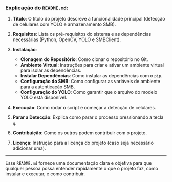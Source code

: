 
### Explicação do `README.md`:

1. **Título**: O título do projeto descreve a funcionalidade principal (detecção de celulares com YOLO e armazenamento SMB).
  
2. **Requisitos**: Lista os pré-requisitos do sistema e as dependências necessárias (Python, OpenCV, YOLO e SMBClient).

3. **Instalação**:
    - **Clonagem do Repositório**: Como clonar o repositório no Git.
    - **Ambiente Virtual**: Instruções para criar e ativar um ambiente virtual para isolar as dependências.
    - **Instalar Dependências**: Como instalar as dependências com o `pip`.
    - **Configuração do SMB**: Como configurar as variáveis de ambiente para a autenticação SMB.
    - **Configuração do YOLO**: Como garantir que o arquivo do modelo YOLO está disponível.

4. **Execução**: Como rodar o script e começar a detecção de celulares.

5. **Parar a Detecção**: Explica como parar o processo pressionando a tecla `q`.

6. **Contribuição**: Como os outros podem contribuir com o projeto.

7. **Licença**: Instrução para a licença do projeto (caso seja necessário adicionar uma).

---

Esse `README.md` fornece uma documentação clara e objetiva para que qualquer pessoa possa entender rapidamente o que o projeto faz, como instalar e executar, e como contribuir.
